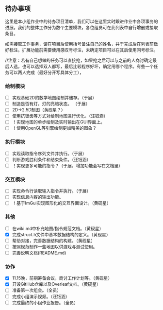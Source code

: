 ## 待办事项

这里是本小组作业中的待办项目清单，我们可以在这里实时跟进作业中各项事务的进展。我们的整体工作分为数个主要模块，各位组员可在此列表中自行增删或接取条目。

如需接取工作事务，请在项目后使用括号备注自己的姓名，并于完成后在列表前做好标注。扩展功能前需要使用感叹号标注，未确定项目可以在其后使用问号标注。

//注意：若有自己想做的任务可以直接抢，如果抢之后可以与之前的人商讨确定最后人选，也可以选择双人都写，最后比较程序好坏，确定用哪个程序。有些一个任务可以两人完成（最好分开写具体分工），
### 绘制模块

- [ ] 实现基础2D的数学地图绘制并储存。（于展）
- [ ] 制造是否有灯，灯的亮暗状态。 （于展）
- [ ] 2D->2.5D制图（黄砚星？）
- [ ] 使用抗锯齿等方式对绘制地图进行优化。（汪钰涵）
- [ ] ！实现地图的单步绘制及实时输出在GUI界面上。
- [ ] ！使用OpenGL等引擎绘制更加精美的图象？

### 执行模块

- [ ] 实现读取指令序列文件并执行。（于展）
- [ ] 判断游戏胜利条件和结束条件。（汪钰涵）
- [ ] ！实现更多可能的指令？（于展，增加功能会写在文档里）

### 交互模块

- [ ] 实现命令行读取输入指令并执行。（于展）
- [ ] 实现信息内容的输出功能。
- [ ] ！基于ImGui实现图形化的交互界面设计。（黄砚星）

### 其他

- [ ] 在wiki.md中补充地图/指令规范文档。（黄砚星）
- [x] 完成struct.h文件中基本数据结构的定义。（黄砚星）
- [ ] 帮助对接，完善数据结构的构建。（黄砚星）
- [ ] 按照规范制作一些地图以供游戏与测试使用。
- [ ] 完善说明文档(README.md)

### 协作

- [x] 11.15晚，前期筹备会议，商讨工作计划等。（黄砚星）
- [x] 开设GitHub仓库以及Overleaf文档。（黄砚星）
- [ ] 准备第一次组会。（全员）
- [ ] 完成小组演示视频。（汪钰涵）
- [ ] 完成最终的小组作业报告。（全员）